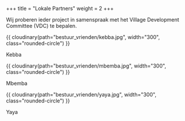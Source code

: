 +++
title = "Lokale Partners"
weight = 2
+++

Wij proberen ieder project in samenspraak met het Village Development Committee (VDC) te bepalen.

<div class="row">
    <div class="col-6">
    {{ cloudinary(path="bestuur_vrienden/kebba.jpg", width="300", class="rounded-circle") }}
    <p class="text-center m-1 h5 font-weight-bold">Kebba</p>
    </div>
    <div class="col-6">
    {{ cloudinary(path="bestuur_vrienden/mbemba.jpg", width="300", class="rounded-circle") }}
    <p class="text-center m-1 h5 font-weight-bold">Mbemba</p>
    </div>
    <div class="col-6">
    {{ cloudinary(path="bestuur_vrienden/yaya.jpg", width="300", class="rounded-circle") }}
    <p class="text-center m-1 h5 font-weight-bold">Yaya</p>
    </div>
</div>